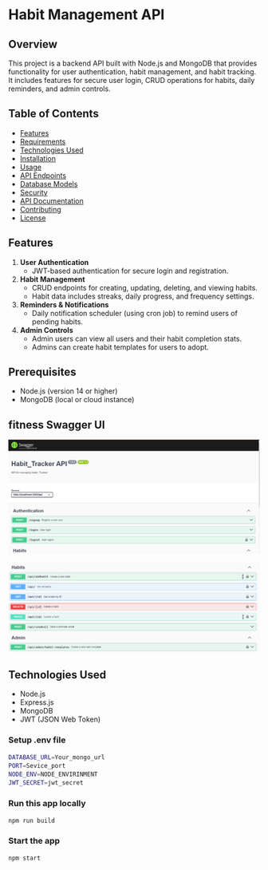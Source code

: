 # Habit Management API

## Overview
This project is a backend API built with Node.js and MongoDB that provides functionality for user authentication, habit management, and habit tracking. It includes features for secure user login, CRUD operations for habits, daily reminders, and admin controls.


## Table of Contents
- [Features](#features)
- [Requirements](#requirements)
- [Technologies Used](#technologies-used)
- [Installation](#installation)
- [Usage](#usage)
- [API Endpoints](#api-endpoints)
- [Database Models](#database-models)
- [Security](#security)
- [API Documentation](#api-documentation)
- [Contributing](#contributing)
- [License](#license)


## Features
1. **User Authentication**
   - JWT-based authentication for secure login and registration.
2. **Habit Management**
   - CRUD endpoints for creating, updating, deleting, and viewing habits.
   - Habit data includes streaks, daily progress, and frequency settings.
3. **Reminders & Notifications**
   - Daily notification scheduler (using cron job) to remind users of pending habits.
4. **Admin Controls**
   - Admin users can view all users and their habit completion stats.
   - Admins can create habit templates for users to adopt.

## Prerequisites
- Node.js (version 14 or higher)
- MongoDB (local or cloud instance)


 ## fitness Swagger UI
   
   ![fitness Dashboard](./images/habit1.png)
   <br>

   ![fitness Dashboard](./images/habit2.png)

## Technologies Used
- Node.js
- Express.js
- MongoDB
- JWT (JSON Web Token)


### Setup .env file

```bash
DATABASE_URL=Your_mongo_url
PORT=Sevice_port
NODE_ENV=NODE_ENVIRINMENT
JWT_SECRET=jwt_secret
```

### Run this app locally

```shell
npm run build
```

### Start the app

```shell
npm start
```
